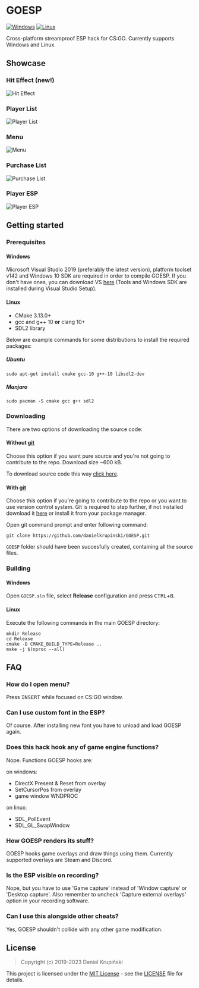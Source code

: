 # GOESP
[![Windows](https://github.com/danielkrupinski/GOESP/workflows/Windows/badge.svg?branch=master&event=push)](https://github.com/danielkrupinski/GOESP/actions?query=workflow%3AWindows) [![Linux](https://github.com/danielkrupinski/GOESP/workflows/Linux/badge.svg?branch=master&event=push)](https://github.com/danielkrupinski/GOESP/actions?query=workflow%3ALinux)

Cross-platform streamproof ESP hack for CS:GO. Currently supports Windows and Linux.

## Showcase

### Hit Effect (new!)

![Hit Effect](https://i.imgur.com/pQUBuS4.gif)

### Player List

![Player List](https://i.imgur.com/Hvc4Olk.png)

### Menu

![Menu](https://i.imgur.com/3zvz2us.png)

### Purchase List

![Purchase List](https://i.imgur.com/V4lIx1G.png)

### Player ESP

![Player ESP](https://i.imgur.com/l4cOW0c.png)

## Getting started

### Prerequisites

#### Windows
Microsoft Visual Studio 2019 (preferably the latest version), platform toolset v142 and Windows 10 SDK are required in order to compile GOESP. If you don't have ones, you can download VS [here](https://visualstudio.microsoft.com/) (Tools and Windows SDK are installed during Visual Studio Setup).

#### Linux
-   CMake 3.13.0+
-   gcc and g++ 10 **or** clang 10+
-   SDL2 library

Below are example commands for some distributions to install the required packages:
##### Ubuntu
    sudo apt-get install cmake gcc-10 g++-10 libsdl2-dev
##### Manjaro
    sudo pacman -S cmake gcc g++ sdl2

<!--

#### macOS

    brew install gcc sdl2

-->

### Downloading
There are two options of downloading the source code:

#### Without [git](https://git-scm.com)

Choose this option if you want pure source and you're not going to contribute to the repo. Download size ~600 kB.

To download source code this way [click here](https://github.com/danielkrupinski/GOESP/archive/master.zip).

#### With [git](https://git-scm.com)

Choose this option if you're going to contribute to the repo or you want to use version control system. Git is required to step further, if not installed download it [here](https://git-scm.com) or install it from your package manager.

Open git command prompt and enter following command:

    git clone https://github.com/danielkrupinski/GOESP.git

`GOESP` folder should have been succesfully created, containing all the source files.

### Building

#### Windows
Open `GOESP.sln` file, select **Release** configuration and press <kbd>CTRL</kbd>+<kbd>B</kbd>.

#### Linux
Execute the following commands in the main GOESP directory:

    mkdir Release
    cd Release
    cmake -D CMAKE_BUILD_TYPE=Release ..
    make -j $(nproc --all)

## FAQ

### How do I open menu?
Press <kbd>INSERT</kbd> while focused on CS:GO window.

### Can I use custom font in the ESP?
Of course. After installing new font you have to unload and load GOESP again.

### Does this hack hook any of game engine functions?
Nope. Functions GOESP hooks are:

on windows:
-   DirectX Present & Reset from overlay
-   SetCursorPos from overlay
-   game window WNDPROC

on linux:
-   SDL_PollEvent
-   SDL_GL_SwapWindow

### How GOESP renders its stuff?
GOESP hooks game overlays and draw things using them. Currently supported overlays are Steam and Discord.

### Is the ESP visible on recording?
Nope, but you have to use 'Game capture' instead of 'Window capture' or 'Desktop capture'. Also remember to uncheck 'Capture external overlays' option in your recording software.

### Can I use this alongside other cheats?
Yes, GOESP shouldn't collide with any other game modification.

## License

> Copyright (c) 2019-2023 Daniel Krupiński

This project is licensed under the [MIT License](https://opensource.org/licenses/mit-license.php) - see the [LICENSE](LICENSE) file for details.
